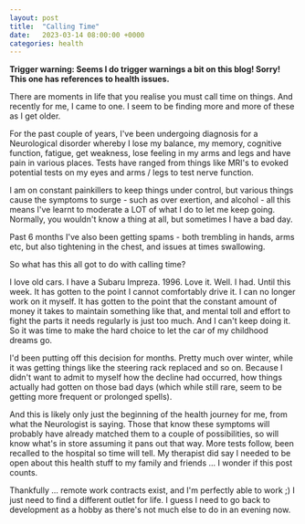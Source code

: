 ```yaml
---
layout: post
title:  "Calling Time"
date:   2023-03-14 08:00:00 +0000
categories: health
---
```


**Trigger warning: Seems I do trigger warnings a bit on this blog! Sorry! This one has references to health issues.**

There are moments in life that you realise you must call time on things.  And recently for me, I came to one.  I seem to be finding more and more of these as I get older.

For the past couple of years, I've been undergoing diagnosis for a Neurological disorder whereby I lose my balance, my memory, cognitive function, fatigue, get weakness, lose feeling in my arms and legs and have pain in various places.  Tests have ranged from things like MRI's to evoked potential tests on my eyes and arms / legs to test nerve function. 

I am on constant painkillers to keep things under control, but various things cause the symptoms to surge - such as over exertion, and alcohol - all this means I've learnt to moderate a LOT of what I do to let me keep going. Normally, you wouldn't know a thing at all, but sometimes I have a bad day.

Past 6 months I've also been getting spams - both trembling in hands, arms etc, but also tightening in the chest, and issues at times swallowing. 

So what has this all got to do with calling time? 

I love old cars.  I have a Subaru Impreza. 1996.  Love it.  Well.  I had.  Until this week.  It has gotten to the point I cannot comfortably drive it.  I can no longer work on it myself.  It has gotten to the point that the constant amount of money it takes to maintain something like that, and mental toll and effort to fight the parts it needs regularly is just too much.  And I can't keep doing it.  So it was time to make the hard choice to let the car of my childhood dreams go. 

I'd been putting off this decision for months.  Pretty much over winter, while it was getting things like the steering rack replaced and so on.  Because I didn't want to admit to myself how the decline had occurred, how things actually had gotten on those bad days (which while still rare, seem to be getting more frequent or prolonged spells). 

And this is likely only just the beginning of the health journey for me, from what the Neurologist is saying.  Those that know these symptoms will probably have already matched them to a couple of possibilities, so will know what's in store assuming it pans out that way.  More tests follow, been recalled to the hospital so time will tell.  My therapist did say I needed to be open about this health stuff to my family and friends ... I wonder if this post counts.

Thankfully ... remote work contracts exist, and I'm perfectly able to work ;) I just need to find a different outlet for life. I guess I need to go back to development as a hobby as there's not much else to do in an evening now.


